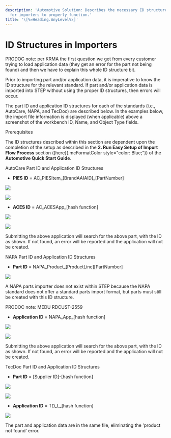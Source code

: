 ```yaml
---
description: 'Automotive Solution: Describes the necessary ID structures
  for importers to properly function.'
title: '\[%=Heading.AnyLevel%\]'
---
```


ID Structures in Importers
==========================

PRODOC note: per KRMA the first question we get from every customer
trying to load application data (they get an error for the part not
being found) and then we have to explain this whole ID structure bit.

Prior to importing part and/or application data, it is imperative to
know the ID structure for the relevant standard. If part and/or
application data is imported into STEP without using the proper ID
structures, then errors will occur.

The part ID and application ID structures for each of the standards
(i.e., AutoCare, NAPA, and TecDoc) are described below. In the examples
below, the import file information is displayed (when applicable) above
a screenshot of the workbench ID, Name, and Object Type fields.

Prerequisites

The ID structures described within this section are dependent upon the
completion of the setup as described in the **2. Run Easy Setup of
Import Flow Process** section ([here]{.mcFormatColor
style="color: Blue;"}) of the **Automotive Quick Start Guide**.

AutoCare Part ID and Application ID Structures

-   **PIES ID** = AC\_PIESItem\_\[BrandAAIAID\]\_\[PartNumber\]

![](../../Resources/Images/Importers/PIES%20Part%20Number.png)

![](../../Resources/Images/Importers/PIES%20Part%20in%20STEP.png)

-   **ACES ID** = AC\_ACESApp\_\[hash function\]

![](../../Resources/Images/Importers/ACES%20Part%20Number.png)

![](../../Resources/Images/Importers/ACES%20Part%20in%20STEP.png)

Submitting the above application will search for the above part, with
the ID as shown. If not found, an error will be reported and the
application will not be created.

NAPA Part ID and Application ID Structures

-   **Part ID** = NAPA\_Product\_\[ProductLine\]\[PartNumber\]

![](../../Resources/Images/Importers/ProductIDNAPA.png)

A NAPA parts importer does not exist within STEP because the NAPA
standard does not offer a standard parts import format, but parts must
still be created with this ID structure.

PRODOC note: MEDU RDCUST-2559

-   **Application ID** = NAPA\_App\_\[hash function\]

![](../../Resources/Images/Importers/NAPA%20Application%20Part%20Number.png)

![](../../Resources/Images/Importers/NAPA%20Application%20in%20STEP.png)

Submitting the above application will search for the above part, with
the ID as shown. If not found, an error will be reported and the
application will not be created.

TecDoc Part ID and Application ID Structures

-   **Part ID** = \[Supplier ID\]-\[hash function\]

![](../../Resources/Images/Importers/TecDoc%20import.png)

![](../../Resources/Images/Importers/TecDoc%20Part%20in%20STEP.png)

-   **Application ID** = TD\_L\_\[hash function\]

![](../../Resources/Images/Importers/TecDoc%20Application%20in%20STEP.png)

The part and application data are in the same file, eliminating the
\'product not found\' error.
